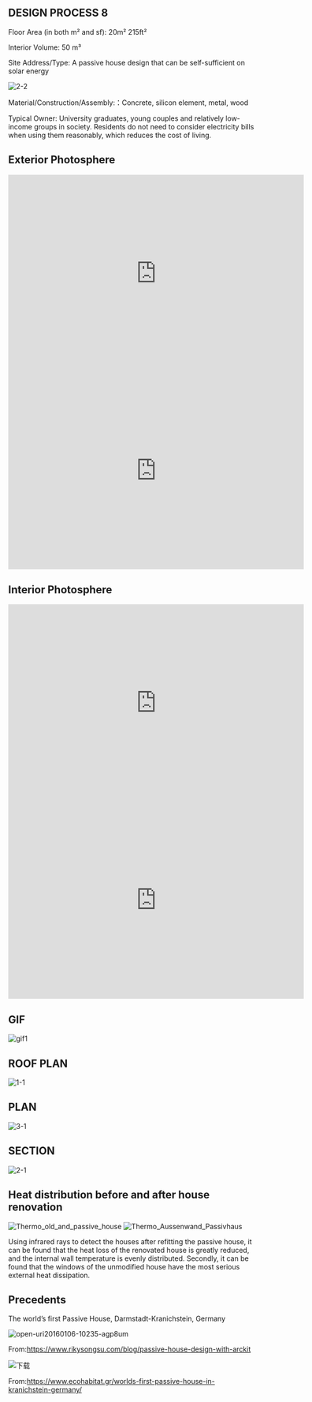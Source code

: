 DESIGN PROCESS 8
---

Floor Area (in both m² and sf): 20m² 215ft²

Interior Volume: 50 m³

Site Address/Type: A passive house design that can be self-sufficient on solar energy

![2-2](https://user-images.githubusercontent.com/90520541/133205046-435c5d5a-0c0d-409e-976f-7d9f0f1cca09.png)

Material/Construction/Assembly:：Concrete, silicon element, metal, wood

Typical Owner: University graduates, young couples and relatively low-income groups in society. Residents do not need to consider electricity bills when using them reasonably, which reduces the cost of living.

Exterior Photosphere
---

<iframe width="600" height="400" allowfullscreen style="border-style:none;" src="https://cdn.pannellum.org/2.5/pannellum.htm#panorama=https%3A//i.loli.net/2021/10/01/cYQEReMDAnwWghl.png&autoLoad=true"></iframe>

<iframe width="600" height="400" allowfullscreen style="border-style:none;" src="https://cdn.pannellum.org/2.5/pannellum.htm#panorama=https%3A//i.loli.net/2021/10/01/BF8MTIwvsaZfL2H.png&autoLoad=true"></iframe>

Interior Photosphere
---

<iframe width="600" height="400" allowfullscreen style="border-style:none;" src="https://cdn.pannellum.org/2.5/pannellum.htm#panorama=https%3A//i.loli.net/2021/10/01/AiCTzJt3BVQs4w7.png&autoLoad=true"></iframe>

<iframe width="600" height="400" allowfullscreen style="border-style:none;" src="https://cdn.pannellum.org/2.5/pannellum.htm#panorama=https%3A//i.loli.net/2021/10/01/pJCWakdy8f6irjX.png&autoLoad=true"></iframe>

GIF
---
![gif1](https://user-images.githubusercontent.com/90520541/135568555-77902cc4-8ff0-4482-a825-13a6f4357e19.gif)


ROOF PLAN
---

![1-1](https://user-images.githubusercontent.com/90520541/135495050-9a9267ca-e512-475d-91f7-39f6aaf0e285.jpg)

PLAN
---

![3-1](https://user-images.githubusercontent.com/90520541/135495064-729152e5-e683-41db-a4ec-556c3b0bb296.jpg)

SECTION
---

![2-1](https://user-images.githubusercontent.com/90520541/135495076-ea04961f-7e41-468e-9dab-b787212cf9ed.jpg)



Heat distribution before and after house renovation
---

![Thermo_old_and_passive_house](https://user-images.githubusercontent.com/90520541/135491433-fd01526e-94fd-47ab-9c9c-93feeb6fcf78.png)
![Thermo_Aussenwand_Passivhaus](https://user-images.githubusercontent.com/90520541/135491427-04539177-cef9-4e61-93b3-c2ef7a5ef084.png)

Using infrared rays to detect the houses after refitting the passive house, it can be found that the heat loss of the renovated house is greatly reduced, and the internal wall temperature is evenly distributed. Secondly, it can be found that the windows of the unmodified house have the most serious external heat dissipation.

Precedents
---

The world’s first Passive House, Darmstadt-Kranichstein, Germany

![open-uri20160106-10235-agp8um](https://user-images.githubusercontent.com/90520541/135570776-d82b411e-c75d-4979-aca2-3d7fcf80763c.jpg)

From:https://www.rikysongsu.com/blog/passive-house-design-with-arckit

![下载](https://user-images.githubusercontent.com/90520541/135570784-8da42a01-0e38-4894-b82b-72cdcb592b2f.png)

From:https://www.ecohabitat.gr/worlds-first-passive-house-in-kranichstein-germany/
